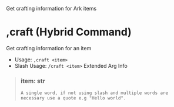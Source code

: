 Get crafting information for Ark items

# ,craft (Hybrid Command)
Get crafting information for an item<br/>
 - Usage: `,craft <item>`
 - Slash Usage: `/craft <item>`
Extended Arg Info
> ### item: str
> ```
> A single word, if not using slash and multiple words are necessary use a quote e.g "Hello world".
> ```
